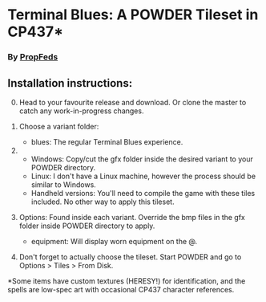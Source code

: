 # Terminal Blues: A POWDER Tileset in CP437*
### By [PropFeds](https://deviantart.com/propfeds)

## Installation instructions:
0. Head to your favourite release and download.
Or clone the master to catch any work-in-progress changes.

1. Choose a variant folder:
    - blues: The regular Terminal Blues experience.

2.  - Windows: Copy/cut the gfx folder inside the desired variant to your POWDER directory.
    - Linux: I don't have a Linux machine, however the process should be similar to Windows.
    - Handheld versions: You'll need to compile the game with these tiles included. No other way to apply this tileset.

3. Options: Found inside each variant. Override the bmp files in the gfx folder inside POWDER directory to apply.
    - equipment: Will display worn equipment on the @.

4. Don't forget to actually choose the tileset.
Start POWDER and go to Options > Tiles > From Disk.

*Some items have custom textures (HERESY!) for identification, and the spells are low-spec art with occasional CP437 character references.
